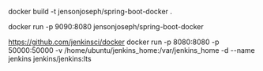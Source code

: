 docker build -t jensonjoseph/spring-boot-docker .

docker run -p 9090:8080 jensonjoseph/spring-boot-docker

https://github.com/jenkinsci/docker
docker run -p 8080:8080 -p 50000:50000 -v /home/ubuntu/jenkins_home:/var/jenkins_home -d --name jenkins jenkins/jenkins:lts


